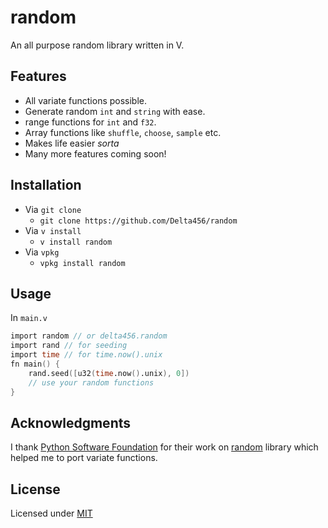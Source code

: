# random

An all purpose random library written in V.

## Features

- All variate functions possible.
- Generate random `int` and `string` with ease.
- range functions for `int` and `f32`.
- Array functions like `shuffle`, `choose`, `sample` etc.
- Makes life easier *sorta*
- Many more features coming soon! 

## Installation

- Via `git clone`
    - `git clone https://github.com/Delta456/random`
- Via `v install`
    - `v install random`
- Via `vpkg`
    - `vpkg install random`

## Usage

In `main.v`

```v
import random // or delta456.random
import rand // for seeding
import time // for time.now().unix
fn main() {
    rand.seed([u32(time.now().unix), 0])
    // use your random functions
}
```

## Acknowledgments

I thank [Python Software Foundation](https://www.python.org/psf/) for their work on [random](https://github.com/python/cpython/blob/master/Lib/random.py) library which helped me to port variate functions. 

## License

Licensed under [MIT](LICENSE)
